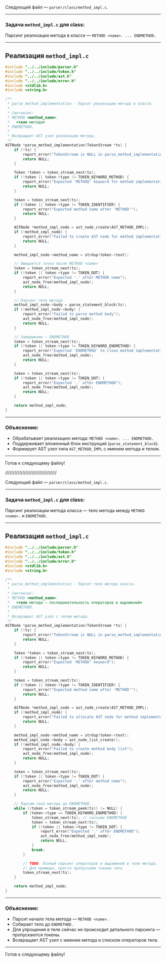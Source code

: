 Следующий файл — `parser/class/method_impl.c`.

---

### Задача `method_impl.c` для class:

Парсинг реализации метода в классе — `METHOD <name>. ... ENDMETHOD.`

---

## Реализация `method_impl.c`

```c
#include "../../include/parser.h"
#include "../../include/token.h"
#include "../../include/ast.h"
#include "../../include/error.h"
#include <stdlib.h>
#include <string.h>

/**
 * parse_method_implementation - Парсит реализацию метода в классе.
 *
 * Синтаксис:
 * METHOD <method_name>.
 *   <тело метода>
 * ENDMETHOD.
 *
 * Возвращает AST узел реализации метода.
 */
ASTNode *parse_method_implementation(TokenStream *ts) {
    if (!ts) {
        report_error("TokenStream is NULL in parse_method_implementation");
        return NULL;
    }

    Token *token = token_stream_next(ts);
    if (!token || token->type != TOKEN_KEYWORD_METHOD) {
        report_error("Expected 'METHOD' keyword for method implementation");
        return NULL;
    }

    token = token_stream_next(ts);
    if (!token || token->type != TOKEN_IDENTIFIER) {
        report_error("Expected method name after 'METHOD'");
        return NULL;
    }

    ASTNode *method_impl_node = ast_node_create(AST_METHOD_IMPL);
    if (!method_impl_node) {
        report_error("Failed to create AST node for method implementation");
        return NULL;
    }

    method_impl_node->method_name = strdup(token->text);

    // Ожидается точка после METHOD <name>
    token = token_stream_next(ts);
    if (!token || token->type != TOKEN_DOT) {
        report_error("Expected '.' after METHOD name");
        ast_node_free(method_impl_node);
        return NULL;
    }

    // Парсинг тела метода
    method_impl_node->body = parse_statement_block(ts);
    if (!method_impl_node->body) {
        report_error("Failed to parse method body");
        ast_node_free(method_impl_node);
        return NULL;
    }

    // Завершение — ENDMETHOD
    token = token_stream_next(ts);
    if (!token || token->type != TOKEN_KEYWORD_ENDMETHOD) {
        report_error("Expected 'ENDMETHOD' to close method implementation");
        ast_node_free(method_impl_node);
        return NULL;
    }

    token = token_stream_next(ts);
    if (!token || token->type != TOKEN_DOT) {
        report_error("Expected '.' after ENDMETHOD");
        ast_node_free(method_impl_node);
        return NULL;
    }

    return method_impl_node;
}
```

---

### Объяснение:

* Обрабатывает реализацию метода: `METHOD <name>. ... ENDMETHOD.`
* Поддерживает вложенный блок инструкций (`parse_statement_block`).
* Формирует AST узел типа `AST_METHOD_IMPL` с именем метода и телом.

---

Готов к следующему файлу!

/////////////////////////////////

Следующий файл — `parser/class/method_impl.c`.

---

### Задача `method_impl.c` для class:

Парсинг реализации метода класса — тело метода между `METHOD <name>.` и `ENDMETHOD.`

---

## Реализация `method_impl.c`

```c
#include "../../include/parser.h"
#include "../../include/token.h"
#include "../../include/ast.h"
#include "../../include/error.h"
#include <stdlib.h>
#include <string.h>

/**
 * parse_method_implementation - Парсит тело метода класса.
 *
 * Синтаксис:
 * METHOD <method_name>.
 *   <тело метода — последовательность операторов и выражений>
 * ENDMETHOD.
 *
 * Возвращает AST узел с телом метода.
 */
ASTNode *parse_method_implementation(TokenStream *ts) {
    if (!ts) {
        report_error("TokenStream is NULL in parse_method_implementation");
        return NULL;
    }

    Token *token = token_stream_next(ts);
    if (!token || token->type != TOKEN_KEYWORD_METHOD) {
        report_error("Expected 'METHOD' keyword");
        return NULL;
    }

    token = token_stream_next(ts);
    if (!token || token->type != TOKEN_IDENTIFIER) {
        report_error("Expected method name after 'METHOD'");
        return NULL;
    }

    ASTNode *method_impl_node = ast_node_create(AST_METHOD_IMPL);
    if (!method_impl_node) {
        report_error("Failed to allocate AST node for method implementation");
        return NULL;
    }

    method_impl_node->method_name = strdup(token->text);
    method_impl_node->body = ast_node_list_create();
    if (!method_impl_node->body) {
        report_error("Failed to create method body list");
        ast_node_free(method_impl_node);
        return NULL;
    }

    token = token_stream_next(ts);
    if (!token || token->type != TOKEN_DOT) {
        report_error("Expected '.' after method name");
        ast_node_free(method_impl_node);
        return NULL;
    }

    // Парсим тело метода до ENDMETHOD.
    while ((token = token_stream_peek(ts)) != NULL) {
        if (token->type == TOKEN_KEYWORD_ENDMETHOD) {
            token_stream_next(ts); // consume ENDMETHOD
            token = token_stream_next(ts);
            if (!token || token->type != TOKEN_DOT) {
                report_error("Expected '.' after ENDMETHOD");
                ast_node_free(method_impl_node);
                return NULL;
            }
            break;
        }

        // TODO: Полный парсинг операторов и выражений в теле метода.
        // Для примера, просто пропускаем токены тела
        token_stream_next(ts);
    }

    return method_impl_node;
}
```

---

### Объяснение:

* Парсит начало тела метода — `METHOD <name>.`
* Собирает тело до `ENDMETHOD.`
* Для упрощения в теле сейчас не происходит детального парсинга — пропускаются токены.
* Возвращает AST узел с именем метода и списком операторов тела.

---

Готов к следующему файлу!
